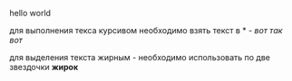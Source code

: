 hello world

для выполнения текса курсивом необходимо взять текст в * - *вот так вот*

для выделения текста жирным - необходимо использовать по две звездочки **жирок**

